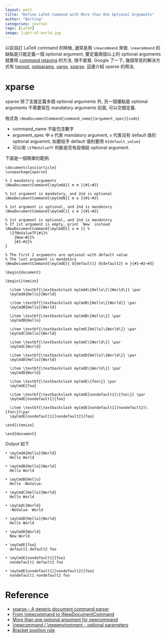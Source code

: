 ```yaml
---
layout: post
title: "Define LaTeX Command with More than One Optional Arguments"
author: "Borting"
categories: journal
tags: [LaTeX]
image: light-of-world.jpg
---
```


以前自訂 LaTeX command 的時候, 通常是用 `\newcommand` 來做.
`\newcommand` 的缺點是只能定義一個 optional argument, 要定義兩個以上的 optional arguments 就要用 [command relaying](http://www.texfaq.org/FAQ-twooptarg) 的方法, 很不直覺.
Google 了一下, 幾個常見的解決方式有 [twoopt](https://ctan.org/pkg/twoopt), [optparams](https://ctan.org/pkg/optparams), [xargs](https://ctan.org/pkg/xargs), [xparse](https://www.ctan.org/pkg/xparse).
這邊介紹 xparse 的用法.

# xparse

xparse 除了支援定義多個 optional arguments 外, 另一個優點是 optional arguments 不需要寫在 mandatory arguments 前面, 可以交錯定義.

格式為 `\NewDocumentCommand{command_name}{argument_spec}{code}`
- command_name 不能包含數字
- argument_spec 中 `m` 代表 mandatory argument, `o` 代表沒有 default 值的 optional arguemnt, 如要給予 default 值則要用 `O{default_value}`
- 可以用 `\IfNoValueTF` 判斷是否有設值給 optional argument.

下面是一個簡單的範例.

```Tex
\documentclass{article}
\usepackage{xparse}

% 2 mandatory arguments
\NewDocumentCommand{\myCmdA}{ m m }{#1~#2}

% 1st argument is mandatory, and 2nd is optional
\NewDocumentCommand{\myCmdB}{ m o }{#1~#2}

% 1st argument is optional, and 2nd is mandatory
\NewDocumentCommand{\myCmdC}{ o m }{#1~#2}

% 1st argument is optional, and 2nd is mandatory
% If 1st argument is empty, print `New` instead
\NewDocumentCommand{\myCmdD}{ o m }{ %
  \IfNoValueTF{#1}%
    {New~#2}%
    {#1~#2}%
}

% The first 2 arguments are optional with default value
% The last argument is mandatory
\NewDocumentCommand{\myCmdE}{ O{default1} O{default2} m }{#1~#2~#3}

\begin{document}

\begin{itemize}

  \item \textbf{\textbackslash myCmdA\{Hello\}\{World\}} \par
  \myCmdA{Hello}{World}
  
  \item \textbf{\textbackslash myCmdB\{Hello\}[World]} \par
  \myCmdB{Hello}[World]
  
  \item \textbf{\textbackslash myCmdB\{Hello\}} \par
  \myCmdB{Hello}

  \item \textbf{\textbackslash myCmdC[Hello]\{World\}} \par
  \myCmdC[Hello]{World}
  
  \item \textbf{\textbackslash myCmdC\{World\}} \par
  \myCmdC{World}

  \item \textbf{\textbackslash myCmdD[Hello]\{World\}} \par
  \myCmdD[Hello]{World}
  
  \item \textbf{\textbackslash myCmdD\{World\}} \par
  \myCmdD{World}

  \item \textbf{\textbackslash myCmdE\{foo\}} \par
  \myCmdE{foo}

  \item \textbf{\textbackslash myCmdE[nondefault1]\{foo\}} \par
  \myCmdE[nondefault1]{foo}

  \item \textbf{\textbackslash myCmdE[nondefault1][nondefault2]\{foo\}}\par
  \myCmdE[nondefault1][nondefault2]{foo}

\end{itemize}

\end{document}
```

Output 如下

```
• \myCmdA{Hello}{World}
  Hello World

• \myCmdB{Hello}[World]
  Hello World

• \myCmdB{Hello}
  Hello -NoValue-

• \myCmdC[Hello]{World}
  Hello World

• \myCmdC{World}
  -NoValue- World

• \myCmdD[Hello]{World}
  Hello World

• \myCmdD{World}
  New World

• \myCmdE{foo}
  default1 default2 foo

• \myCmdE[nondefault1]{foo}
  nondefault1 default2 foo

• \myCmdE[nondefault1][nondefault2]{foo}
  nondefault1 nondefault2 foo
```

# Reference

- [xparse – A generic document command parser](https://www.ctan.org/pkg/xparse)
- [From \newcommand to \NewDocumentCommand](https://www.texdev.net/2010/05/23/from-newcommand-to-newdocumentcommand/)
- [More than one optional argument for newcommand](https://tex.stackexchange.com/a/29975)
- [\newcommand / \newenvironment - optional parameters](https://stackoverflow.com/a/2918815)
- [Bracket position rule](https://tex.stackexchange.com/a/62914)
